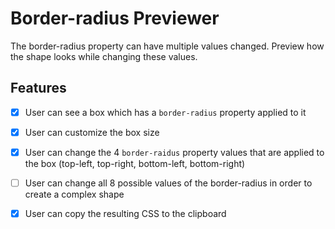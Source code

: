 # Border-radius Previewer

The border-radius property can have multiple values changed. Preview how the shape looks while changing these values.

## Features

- [x] User can see a box which has a `border-radius` property applied to it

- [x] User can customize the box size

- [x] User can change the 4 `border-raidus` property values that are applied to the box (top-left, top-right, bottom-left, bottom-right)

- [ ] User can change all 8 possible values of the border-radius in order to create a complex shape

- [x] User can copy the resulting CSS to the clipboard
